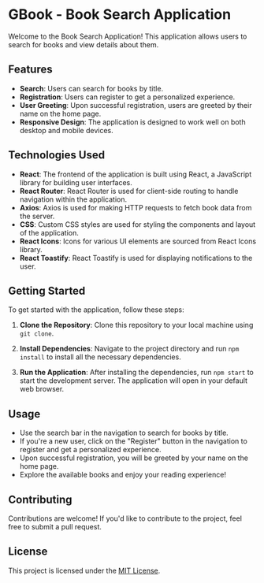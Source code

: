 # GBook - Book Search Application

Welcome to the Book Search Application! This application allows users to search for books and view details about them.

## Features

- **Search**: Users can search for books by title.
- **Registration**: Users can register to get a personalized experience.
- **User Greeting**: Upon successful registration, users are greeted by their name on the home page.
- **Responsive Design**: The application is designed to work well on both desktop and mobile devices.

## Technologies Used

- **React**: The frontend of the application is built using React, a JavaScript library for building user interfaces.
- **React Router**: React Router is used for client-side routing to handle navigation within the application.
- **Axios**: Axios is used for making HTTP requests to fetch book data from the server.
- **CSS**: Custom CSS styles are used for styling the components and layout of the application.
- **React Icons**: Icons for various UI elements are sourced from React Icons library.
- **React Toastify**: React Toastify is used for displaying notifications to the user.

## Getting Started

To get started with the application, follow these steps:

1. **Clone the Repository**: Clone this repository to your local machine using `git clone`.

2. **Install Dependencies**: Navigate to the project directory and run `npm install` to install all the necessary dependencies.

3. **Run the Application**: After installing the dependencies, run `npm start` to start the development server. The application will open in your default web browser.

## Usage

- Use the search bar in the navigation to search for books by title.
- If you're a new user, click on the "Register" button in the navigation to register and get a personalized experience.
- Upon successful registration, you will be greeted by your name on the home page.
- Explore the available books and enjoy your reading experience!

## Contributing

Contributions are welcome! If you'd like to contribute to the project, feel free to submit a pull request.

## License

This project is licensed under the [MIT License](LICENSE).
